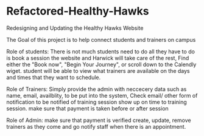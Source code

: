 # Refactored-Healthy-Hawks
Redesigning and Updating the Healthy Hawks Website

The Goal of this project is to help connect students and trainers on campus 

Role of students:
There is not much students need to do all they have to do is book a session the website and Harwick will take care of the rest, 
Find either the "Book now", "Begin Your Journey", or scroll down to the Calendly wiget.
student will be able to view what trainers are available on the days and times that they want to schedule.

Role of Trainers:
Simply provide the admin with neccecery data such as name, email, availblity, to be put into the system, 
Check email/ other form of notification to be notified of training session
show up on time to training session.
make sure that payment is taken before or after session

Role of Admin:
make sure that payment is verified 
create, update, remove trainers as they come and go
notify staff when there is an appointment.

